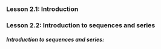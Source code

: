 ### Lesson 2.1: Introduction

### Lesson 2.2: Introduction to sequences and series

<h5>Introduction to sequences and series:</h5>
